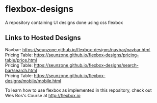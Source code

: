 # flexbox-designs
A repository containing UI designs done using css flexbox

## Links to Hosted Designs
Navbar: https://seunzone.github.io/flexbox-designs/navbar/navbar.html <br/>
Pricing Table: https://seunzone.github.io/flexbox-designs/pricing-table/price.html <br/>
Pricing Table: https://seunzone.github.io/flexbox-designs/search-bar/search.html <br/>
Pricing Table: https://seunzone.github.io/flexbox-designs/mobile/mobile.html <br/>




To learn how to use flexbox as implemented in this repository, check out Wes Bos's Course at http://flexbox.io